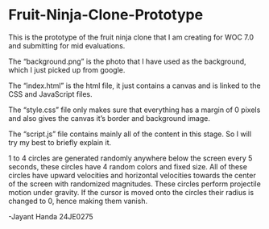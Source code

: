 # Fruit-Ninja-Clone-Prototype

This is the prototype of the fruit ninja clone that I am creating for WOC 7.0 and submitting for mid evaluations.

The “background.png” is the photo that I have used as the background, which I just picked up from google.

The “index.html” is the html file, it just contains a canvas and is linked to the CSS and JavaScript files.

The “style.css” file only makes sure that everything has a margin of 0 pixels and also gives the canvas it’s border and background image.

The “script.js” file contains mainly all of the content in this stage. So I will try my best to briefly explain it.

1 to 4 circles are generated randomly anywhere below the screen every 5 seconds, these circles have 4 random colors and fixed size.  All of these circles have upward velocities and horizontal velocities towards the center of the screen with randomized magnitudes. These circles perform projectile motion under gravity. If the cursor is moved onto the circles their radius is changed to 0, hence making them vanish.

-Jayant Handa 24JE0275

